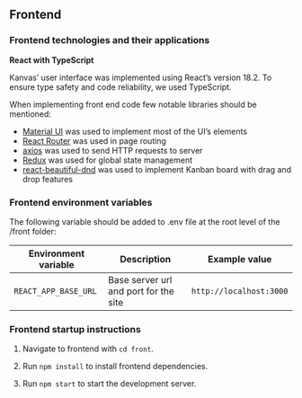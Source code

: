 ## Frontend

### Frontend technologies and their applications

**React with TypeScript**

Kanvas’ user interface was implemented using React’s version 18.2. To ensure type safety and code reliability, we used TypeScript.

When implementing front end code few notable libraries should be mentioned:

-   [Material UI](https://mui.com/) was used to implement most of the UI’s elements
-   [React Router](https://reactrouter.com/en/main) was used in page routing
-   [axios](https://axios-http.com/) was used to send HTTP requests to server
-   [Redux](https://redux.js.org/) was used for global state management
-   [react-beautiful-dnd](https://github.com/atlassian/react-beautiful-dnd) was used to implement Kanban board with drag and drop features

### Frontend environment variables

The following variable should be added to .env file at the root level of the /front folder:

| Environment variable | Description                           | Example value           |
| -------------------- | ------------------------------------- | ----------------------- |
| `REACT_APP_BASE_URL` | Base server url and port for the site | `http://localhost:3000` |

### Frontend startup instructions

1. Navigate to frontend with `cd front`.

2. Run `npm install` to install frontend dependencies.

3. Run `npm start` to start the development server.